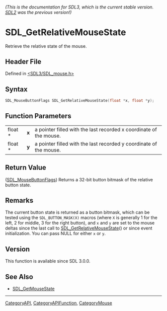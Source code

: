 ###### (This is the documentation for SDL3, which is the current stable version. [SDL2](https://wiki.libsdl.org/SDL2/) was the previous version!)
# SDL_GetRelativeMouseState

Retrieve the relative state of the mouse.

## Header File

Defined in [<SDL3/SDL_mouse.h>](https://github.com/libsdl-org/SDL/blob/main/include/SDL3/SDL_mouse.h)

## Syntax

```c
SDL_MouseButtonFlags SDL_GetRelativeMouseState(float *x, float *y);
```

## Function Parameters

|         |       |                                                                    |
| ------- | ----- | ------------------------------------------------------------------ |
| float * | **x** | a pointer filled with the last recorded x coordinate of the mouse. |
| float * | **y** | a pointer filled with the last recorded y coordinate of the mouse. |

## Return Value

([SDL_MouseButtonFlags](SDL_MouseButtonFlags)) Returns a 32-bit button
bitmask of the relative button state.

## Remarks

The current button state is returned as a button bitmask, which can be
tested using the `SDL_BUTTON_MASK(X)` macros (where `X` is generally 1 for
the left, 2 for middle, 3 for the right button), and `x` and `y` are set to
the mouse deltas since the last call to
[SDL_GetRelativeMouseState](SDL_GetRelativeMouseState)() or since event
initialization. You can pass NULL for either `x` or `y`.

## Version

This function is available since SDL 3.0.0.

## See Also

- [SDL_GetMouseState](SDL_GetMouseState)

----
[CategoryAPI](CategoryAPI), [CategoryAPIFunction](CategoryAPIFunction), [CategoryMouse](CategoryMouse)

